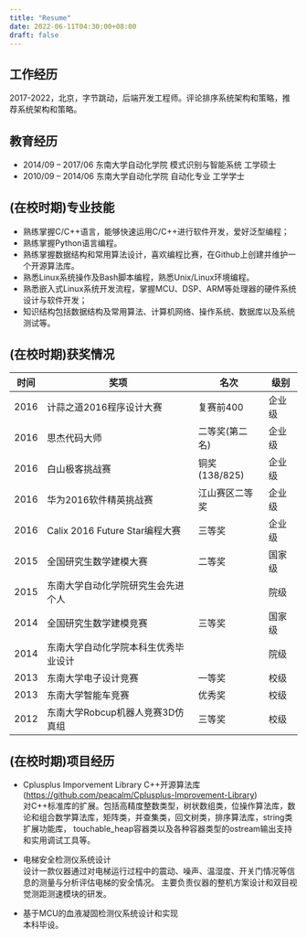 ```yaml
---
title: "Resume"
date: 2022-06-11T04:30:00+08:00
draft: false
---
```



## 工作经历
2017-2022，北京，字节跳动，后端开发工程师。评论排序系统架构和策略，推荐系统架构和策略。

## 教育经历
* 2014/09 – 2017/06  东南大学自动化学院  模式识别与智能系统  工学硕士   
* 2010/09 – 2014/06  东南大学自动化学院  自动化专业         工学学士  

## (在校时期)专业技能
* 熟练掌握C/C++语言，能够快速运用C/C++进行软件开发，爱好泛型编程；
* 熟练掌握Python语言编程。
* 熟练掌握数据结构和常用算法设计，喜欢编程比赛，在Github上创建并维护一个开源算法库。
* 熟悉Linux系统操作及Bash脚本编程，熟悉Unix/Linux环境编程。
* 熟悉嵌入式Linux系统开发流程，掌握MCU、DSP、ARM等处理器的硬件系统设计与软件开发； 
* 知识结构包括数据结构及常用算法、计算机网络、操作系统、数据库以及系统测试等。 

## (在校时期)获奖情况
| 时间  | 奖项  | 名次 | 级别 |
| ---- | ---- | ---- | ---- |
| 2016 | 计蒜之道2016程序设计大赛	        | 复赛前400	   | 企业级 | 
| 2016 | 思杰代码大师	                    | 二等奖(第二名) | 企业级 |
| 2016 | 白山极客挑战赛	                | 铜奖(138/825) | 企业级 |
| 2016 | 华为2016软件精英挑战赛	        | 江山赛区二等奖  | 企业级 |
| 2016 | Calix 2016 Future Star编程大赛  | 三等奖         | 企业级 |
| 2015 | 全国研究生数学建模大赛             | 二等奖         | 国家级 |
| 2015 | 东南大学自动化学院研究生会先进个人   |               | 院级 |
| 2014 | 全国研究生数学建模竞赛	            | 三等奖	        | 国家级 |
| 2014 | 东南大学自动化学院本科生优秀毕业设计	|               | 院级 |
| 2013 | 东南大学电子设计竞赛	            | 一等奖         | 校级 |
| 2013 | 东南大学智能车竞赛	            | 优秀奖	        | 校级 |
| 2012 | 东南大学Robcup机器人竞赛3D仿真组	| 三等奖         | 校级 |

## (在校时期)项目经历
* Cplusplus Imporvement Library C++开源算法库(https://github.com/peacalm/Cplusplus-Improvement-Library)  
对C++标准库的扩展。包括高精度整数类型，树状数组类，位操作算法库，数论和组合数学算法库，矩阵类，并查集类，回文树类，排序算法库，string类扩展功能库，
touchable_heap容器类以及各种容器类型的ostream输出支持和实用调试工具等。

* 电梯安全检测仪系统设计  
设计一款仪器通过对电梯运行过程中的震动、噪声、温湿度、开关门情况等信息的测量与分析评估电梯的安全情况。
主要负责仪器的整机方案设计和双目视觉测距测速模块的研发。

* 基于MCU的血液凝固检测仪系统设计和实现  
本科毕设。